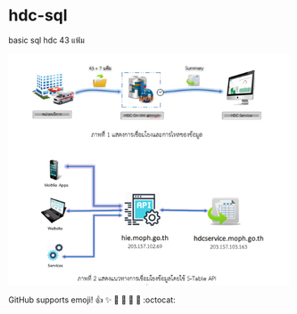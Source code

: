 # hdc-sql
basic sql hdc 43 แฟ้ม    

![hdc_flow](/hdc%20flow.png)

GitHub supports emoji!
:+1: :sparkles: :camel: :tada:
:rocket: :metal: :octocat: 




